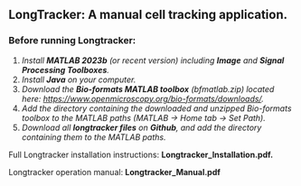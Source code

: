## LongTracker: A manual cell tracking application. 

### Before running Longtracker:

1. _Install **MATLAB 2023b** (or recent version) including **Image** and **Signal Processing Toolboxes**._
2. _Install **Java** on your computer._
3. _Download the **Bio-formats MATLAB toolbox** (bfmatlab.zip) located here: https://www.openmicroscopy.org/bio-formats/downloads/._
4. _Add the directory containing the downloaded and unzipped Bio-formats toolbox to the MATLAB paths (MATLAB -> Home tab -> Set Path)._
5. _Download all **longtracker files** on **Github**, and add the directory containing them to the MATLAB paths._


Full Longtracker installation instructions:  **Longtracker_Installation.pdf.**

Longtracker operation manual:  **Longtracker_Manual.pdf**
